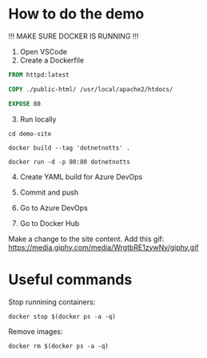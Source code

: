 # How to do the demo

!!! MAKE SURE DOCKER IS RUNNING !!!

1. Open VSCode
2. Create a Dockerfile

```Dockerfile
FROM httpd:latest

COPY ./public-html/ /usr/local/apache2/htdocs/

EXPOSE 80
```

3. Run locally

`cd demo-site`

`docker build --tag 'dotnetnotts' . `

`docker run -d -p 80:80 dotnetnotts`

4. Create YAML build for Azure DevOps

5. Commit and push

6. Go to Azure DevOps

7. Go to Docker Hub


Make a change to the site content. Add this gif: https://media.giphy.com/media/WrgtbRE1zywNy/giphy.gif

# Useful commands

Stop runnining containers:

`docker stop $(docker ps -a -q)`

Remove images:

`docker rm $(docker ps -a -q)`